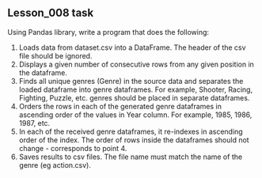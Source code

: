 ## Lesson_008 task
Using Pandas library, write a program that does the following:
1. Loads data from dataset.csv into a DataFrame. The header of the csv file should be ignored.
2. Displays a given number of consecutive rows from any given position in the dataframe.
3. Finds all unique genres (Genre) in the source data and separates the loaded dataframe into genre dataframes. For example, Shooter, Racing, Fighting, Puzzle, etc. genres should be placed in separate dataframes.
4. Orders the rows in each of the generated genre dataframes in ascending order of the values in Year column. For example, 1985, 1986, 1987, etc.
5. In each of the received genre dataframes, it re-indexes in ascending order of the index. The order of rows inside the dataframes should not change - corresponds to point 4.
6. Saves results to csv files. The file name must match the name of the genre (eg action.csv).